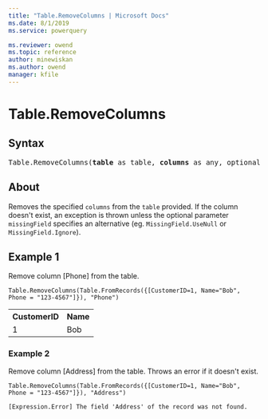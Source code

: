 ```yaml
---
title: "Table.RemoveColumns | Microsoft Docs"
ms.date: 8/1/2019
ms.service: powerquery

ms.reviewer: owend
ms.topic: reference
author: minewiskan
ms.author: owend
manager: kfile
---
```

# Table.RemoveColumns

## Syntax

<pre>
Table.RemoveColumns(<b>table</b> as table, <b>columns</b> as any, optional <b>missingField</b> as nullable number) as table
</pre>
  
## About  
Removes the specified `columns` from the `table` provided. If the column doesn't exist, an exception is thrown unless the optional parameter `missingField` specifies an alternative (eg. `MissingField.UseNull` or `MissingField.Ignore`).

## Example 1
Remove column [Phone] from the table.

```powerquery-m
Table.RemoveColumns(Table.FromRecords({[CustomerID=1, Name="Bob", Phone = "123-4567"]}), "Phone")
```

<table> <tr> <th>CustomerID</th> <th>Name</th> </tr> <tr> <td>1</td> <td>Bob</td> </tr> </table>

### Example 2
Remove column [Address] from the table. Throws an error if it doesn't exist.

```powerquery-m
Table.RemoveColumns(Table.FromRecords({[CustomerID=1, Name="Bob", Phone = "123-4567"]}), "Address")
```

`[Expression.Error] The field 'Address' of the record was not found.`
